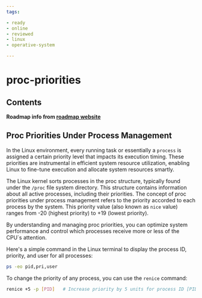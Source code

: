 ```yaml
---
tags:

- ready
- online
- reviewed
- linux
- operative-system

---
```


# proc-priorities

## Contents

__Roadmap info from [roadmap website](https://roadmap.sh/linux/process-management/proc-priorities)__

## Proc Priorities Under Process Management

In the Linux environment, every running task or essentially a `process` is assigned a certain priority level that impacts its execution timing. These priorities are instrumental in efficient system resource utilization, enabling Linux to fine-tune execution and allocate system resources smartly.

The Linux kernel sorts processes in the proc structure, typically found under the `/proc` file system directory. This structure contains information about all active processes, including their priorities. The concept of proc priorities under process management refers to the priority accorded to each process by the system. This priority value (also known as `nice`  value) ranges from -20 (highest priority) to +19 (lowest priority).

By understanding and managing proc priorities, you can optimize system performance and control which processes receive more or less of the CPU`s attention.

Here's a simple command in the Linux terminal to display the process ID, priority, and user for all processes:

```bash
ps -eo pid,pri,user

```

To change the priority of any process, you can use the `renice` command:

```bash
renice +5 -p [PID]   # Increase priority by 5 units for process ID [PID]

```
